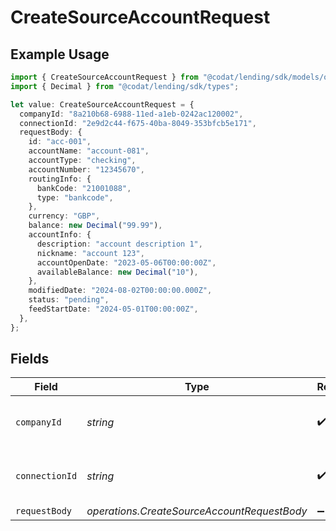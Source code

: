 # CreateSourceAccountRequest

## Example Usage

```typescript
import { CreateSourceAccountRequest } from "@codat/lending/sdk/models/operations";
import { Decimal } from "@codat/lending/sdk/types";

let value: CreateSourceAccountRequest = {
  companyId: "8a210b68-6988-11ed-a1eb-0242ac120002",
  connectionId: "2e9d2c44-f675-40ba-8049-353bfcb5e171",
  requestBody: {
    id: "acc-001",
    accountName: "account-081",
    accountType: "checking",
    accountNumber: "12345670",
    routingInfo: {
      bankCode: "21001088",
      type: "bankcode",
    },
    currency: "GBP",
    balance: new Decimal("99.99"),
    accountInfo: {
      description: "account description 1",
      nickname: "account 123",
      accountOpenDate: "2023-05-06T00:00:00Z",
      availableBalance: new Decimal("10"),
    },
    modifiedDate: "2024-08-02T00:00:00.000Z",
    status: "pending",
    feedStartDate: "2024-05-01T00:00:00Z",
  },
};
```

## Fields

| Field                                       | Type                                        | Required                                    | Description                                 | Example                                     |
| ------------------------------------------- | ------------------------------------------- | ------------------------------------------- | ------------------------------------------- | ------------------------------------------- |
| `companyId`                                 | *string*                                    | :heavy_check_mark:                          | Unique identifier for a company.            | 8a210b68-6988-11ed-a1eb-0242ac120002        |
| `connectionId`                              | *string*                                    | :heavy_check_mark:                          | Unique identifier for a connection.         | 2e9d2c44-f675-40ba-8049-353bfcb5e171        |
| `requestBody`                               | *operations.CreateSourceAccountRequestBody* | :heavy_minus_sign:                          | N/A                                         |                                             |